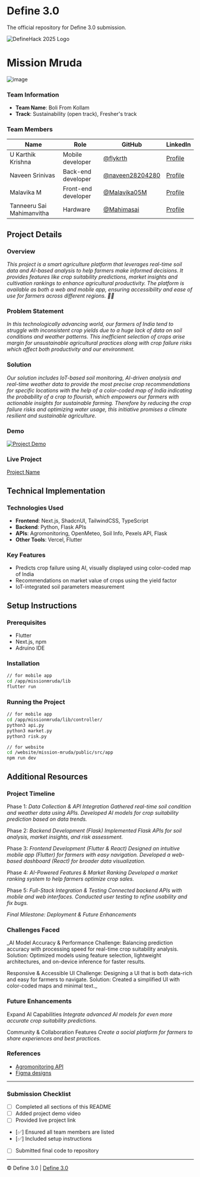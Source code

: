 
# Define 3.0
The official repository for Define 3.0 submission.

![DefineHack 2025 Logo](https://github.com/user-attachments/assets/8173bc16-418e-4912-b500-c6427e4ba4b6)



# Mission Mruda
![image](https://github.com/user-attachments/assets/21684538-7efa-4394-a0ba-1e227ee57011)


### Team Information
- **Team Name**: Boli From Kollam
- **Track**: Sustainability (open track), Fresher's track

### Team Members
| Name | Role | GitHub | LinkedIn |
|------|------|--------|----------|
| U Karthik Krishna | Mobile developer | [@flykrth](https://github.com/flykrth) | [Profile](https://www.linkedin.com/in/flykrth) |
| Naveen Srinivas | Back-end developer | [@naveen28204280](https://github.com/naveen28204280) | [Profile](https://www.linkedin.com/in/naveen-srinivas-623667320) |
| Malavika M | Front-end developer | [@Malavika05M](https://github.com/Malavika05M) | [Profile](https://www.linkedin.com/in/malavika-m-426236230/) |
| Tanneeru Sai Mahimanvitha | Hardware | [@Mahimasai](https://github.com/Mahimasai) | [Profile](linkedin.com/in/sai-mahimanvitha-tanneeru-06878a321) |

## Project Details

### Overview
_This project is a smart agriculture platform that leverages real-time soil data and AI-based analysis to help farmers make informed decisions. It provides features like crop suitability predictions, market insights and cultivation rankings to enhance agricultural productivity. The platform is available as both a web and mobile app, ensuring accessibility and ease of use for farmers across different regions. 🌾🚀_

### Problem Statement
_In this technologically advancing world, our farmers of India tend to struggle with inconsistent crop yields due to a huge lack of data on soil conditions and weather patterns. This inefficient selection of crops arise margin for unsustainable agricultural practices along with crop failure risks which affect both productivity and our environment._

### Solution
_Our solution includes IoT-based soil monitoring, AI-driven analysis and real-time weather data to provide the most precise crop recommendations for specific locations with the help of a color-coded map of India indicating the probability of a crop to flourish, which empowers our farmers with actionable insights for sustainable farming. Therefore by reducing the crop failure risks and optimizing water usage, this initiative promises a climate resilient and sustainable agriculture._

### Demo
[![Project Demo](https://img.youtube.com/vi/VIDEO_ID/0.jpg)](https://www.youtube.com/watch?v=VIDEO_ID)

### Live Project
[Project Name](https://your-project-url.com)

## Technical Implementation

### Technologies Used
- **Frontend**: Next.js, ShadcnUI, TailwindCSS, TypeScript
- **Backend**: Python, Flask APIs
- **APIs**: Agromonitoring, OpenMeteo, Soil Info, Pexels API, Flask
- **Other Tools**: Vercel, Flutter

### Key Features
- Predicts crop failure using AI, visually displayed using color-coded map of India
- Recommendations on market value of crops using the yield factor
- IoT-integrated soil parameters measurement

## Setup Instructions

### Prerequisites
- Flutter
- Next.js, npm
- Adruino IDE

### Installation 
```bash
// for mobile app
cd /app/missionmruda/lib
flutter run
```

### Running the Project
```bash
// for mobile app
cd /app/missionmruda/lib/controller/
python3 api.py
python3 market.py
python3 risk.py

// for website
cd /website/mission-mruda/public/src/app
npm run dev
```

## Additional Resources

### Project Timeline
Phase 1: _Data Collection & API Integration_
_Gathered real-time soil condition and weather data using APIs._
_Developed AI models for crop suitability prediction based on data trends._

Phase 2: _Backend Development (Flask)_
_Implemented Flask APIs for soil analysis, market insights, and risk assessment._

Phase 3: _Frontend Development (Flutter & React)_
_Designed an intuitive mobile app (Flutter) for farmers with easy navigation._
_Developed a web-based dashboard (React) for broader data visualization._

Phase 4: _AI-Powered Features & Market Ranking_
_Developed a market ranking system to help farmers optimize crop sales._

Phase 5: _Full-Stack Integration & Testing_
_Connected backend APIs with mobile and web interfaces._
_Conducted user testing to refine usability and fix bugs._

_Final Milestone: Deployment & Future Enhancements_

### Challenges Faced
_AI Model Accuracy & Performance
Challenge: Balancing prediction accuracy with processing speed for real-time crop suitability analysis.
Solution: Optimized models using feature selection, lightweight architectures, and on-device inference for faster results.

Responsive & Accessible UI
Challenge: Designing a UI that is both data-rich and easy for farmers to navigate.
Solution: Created a simplified UI with color-coded maps and minimal text._

### Future Enhancements
Expand AI Capabilities
_Integrate advanced AI models for even more accurate crop suitability predictions._

Community & Collaboration Features
_Create a social platform for farmers to share experiences and best practices._

### References
- [Agromonitoring API](https://home.agromonitoring.com/)
- [Figma designs](https://www.figma.com/design/NiH3yns1Hx0YafPqh8oDad/Mission-Mruda)

---

### Submission Checklist
- [ ] Completed all sections of this README
- [ ] Added project demo video
- [ ] Provided live project link
- [✅] Ensured all team members are listed
- [✅] Included setup instructions
- [ ] Submitted final code to repository

---

© Define 3.0 | [Define 3.0](https://www.define3.xyz/)
